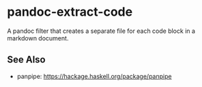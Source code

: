 # pandoc-extract-code 

A pandoc filter that creates a separate file for each code block in a markdown document.


## See Also 

* panpipe:  https://hackage.haskell.org/package/panpipe